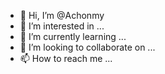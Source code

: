 - 👋 Hi, I’m @Achonmy
- 👀 I’m interested in ...
- 🌱 I’m currently learning ...
- 💞️ I’m looking to collaborate on ...
- 📫 How to reach me ...

<!---
Achonmy/Achonmy is a ✨ special ✨ repository because its `README.md` (this file) appears on your GitHub profile.
You can click the Preview link to take a look at your changes.
--->
